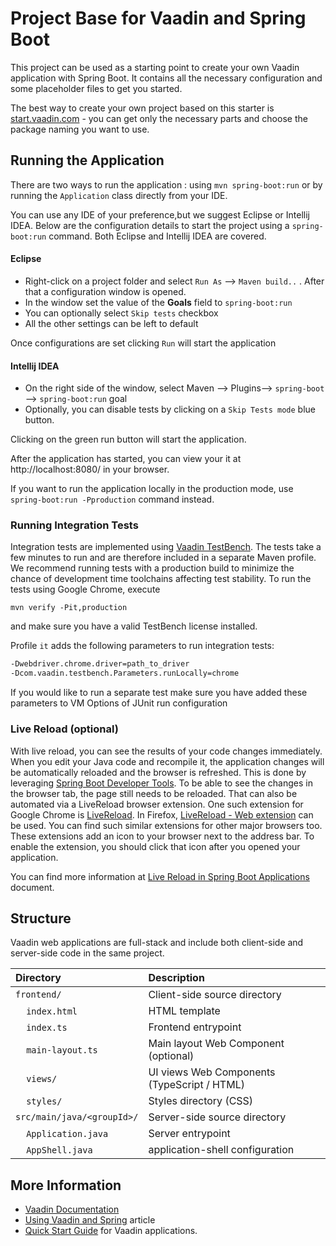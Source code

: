 # Project Base for Vaadin and Spring Boot

This project can be used as a starting point to create your own Vaadin application with Spring Boot.
It contains all the necessary configuration and some placeholder files to get you started.

The best way to create your own project based on this starter is [start.vaadin.com](https://start.vaadin.com/) - you can get only the necessary parts and choose the package naming you want to use.

## Running the Application
There are two ways to run the application :  using `mvn spring-boot:run` or by running the `Application` class directly from your IDE.

You can use any IDE of your preference,but we suggest Eclipse or Intellij IDEA.
Below are the configuration details to start the project using a `spring-boot:run` command. Both Eclipse and Intellij IDEA are covered.

#### Eclipse
- Right-click on a project folder and select `Run As` --> `Maven build..` . After that a configuration window is opened.
- In the window set the value of the **Goals** field to `spring-boot:run` 
- You can optionally select `Skip tests` checkbox
- All the other settings can be left to default

Once configurations are set clicking `Run` will start the application

#### Intellij IDEA
- On the right side of the window, select Maven --> Plugins--> `spring-boot` --> `spring-boot:run` goal
- Optionally, you can disable tests by clicking on a `Skip Tests mode` blue button.

Clicking on the green run button will start the application.

After the application has started, you can view your it at http://localhost:8080/ in your browser.


If you want to run the application locally in the production mode, use `spring-boot:run -Pproduction` command instead.
### Running Integration Tests

Integration tests are implemented using [Vaadin TestBench](https://vaadin.com/testbench). The tests take a few minutes to run and are therefore included in a separate Maven profile. We recommend running tests with a production build to minimize the chance of development time toolchains affecting test stability. To run the tests using Google Chrome, execute

`mvn verify -Pit,production`

and make sure you have a valid TestBench license installed.

Profile `it` adds the following parameters to run integration tests:
```sh
-Dwebdriver.chrome.driver=path_to_driver
-Dcom.vaadin.testbench.Parameters.runLocally=chrome
```

If you would like to run a separate test make sure you have added these parameters to VM Options of JUnit run configuration

### Live Reload (optional)

With live reload, you can see the results of your code changes immediately. 
When you edit your Java code and recompile it, the application changes will be automatically reloaded and the browser is refreshed.
This is done by leveraging [Spring Boot Developer Tools](https://docs.spring.io/spring-boot/docs/2.1.5.RELEASE/reference/html/using-boot-devtools.html). 
To be able to see the changes in the browser tab, the page still needs to be reloaded. 
That can also  be automated via a LiveReload browser extension. 
One such extension for Google Chrome is [LiveReload](https://chrome.google.com/webstore/detail/livereload/jnihajbhpnppcggbcgedagnkighmdlei). 
In Firefox, [LiveReload - Web extension](https://addons.mozilla.org/en-US/firefox/addon/livereload-web-extension/) can be used.
You can find such similar extensions for other major browsers too.
These extensions add an icon to your browser next to the address bar.
To enable the extension, you should click that icon after you opened your application. 

You can find more information at [Live Reload in Spring Boot Applications](https://vaadin.com/docs/flow/workflow/tutorial-spring-boot-live-reload.html) document.

## Structure

Vaadin web applications are full-stack and include both client-side and server-side code in the same project.

| Directory | Description |
| :--- | :--- |
| `frontend/` | Client-side source directory |
| &nbsp;&nbsp;&nbsp;&nbsp;`index.html` | HTML template |
| &nbsp;&nbsp;&nbsp;&nbsp;`index.ts` | Frontend entrypoint |
| &nbsp;&nbsp;&nbsp;&nbsp;`main-layout.ts` | Main layout Web Component (optional) |
| &nbsp;&nbsp;&nbsp;&nbsp;`views/` | UI views Web Components (TypeScript / HTML) |
| &nbsp;&nbsp;&nbsp;&nbsp;`styles/` | Styles directory (CSS) |
| `src/main/java/<groupId>/` | Server-side source directory |
| &nbsp;&nbsp;&nbsp;&nbsp;`Application.java` | Server entrypoint |
| &nbsp;&nbsp;&nbsp;&nbsp;`AppShell.java` | application-shell configuration |

## More Information

- [Vaadin Documentation](https://vaadin.com/docs) 
- [Using Vaadin and Spring](https://vaadin.com/docs/v14/flow/spring/tutorial-spring-basic.html) article
- [Quick Start Guide](https://vaadin.com/docs/v15/flow/typescript/quick-start-guide.html) for Vaadin applications.

